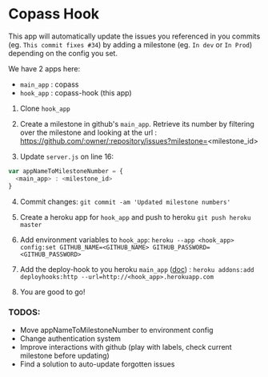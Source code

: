 # Copass Hook

This app will automatically update the issues you referenced in you commits (eg. `This commit fixes #34`) by adding a milestone (eg. `In dev` or `In Prod`) depending on the config you set.

We have 2 apps here:
- `main_app` : copass
- `hook_app` : copass-hook (this app)

1. Clone `hook_app`

2. Create a milestone in github's `main_app`. Retrieve its number by filtering over the milestone and looking at the url : https://github.com/:owner/:repository/issues?milestone=<milestone_id>

3. Update `server.js` on line 16:

  ```js
  var appNameToMilestoneNumber = {
    <main_app> : <milestone_id>
  }
  ```

4. Commit changes: `git commit -am 'Updated milestone numbers'`

5. Create a heroku app for `hook_app` and push to heroku `git push heroku master`

6. Add environment variables to `hook_app`: `heroku --app <hook_app> config:set GITHUB_NAME=<GITHUB_NAME> GITHUB_PASSWORD=<GITHUB_PASSWORD>`

7. Add the deploy-hook to you heroku `main_app` ([doc](https://devcenter.heroku.com/articles/deploy-hooks)) : `heroku addons:add deployhooks:http --url=http://<hook_app>.herokuapp.com`

8. You are good to go!

### TODOS:

- Move appNameToMilestoneNumber to environment config
- Change authentication system
- Improve interactions with github (play with labels, check current milestone before updating)
- Find a solution to auto-update forgotten issues